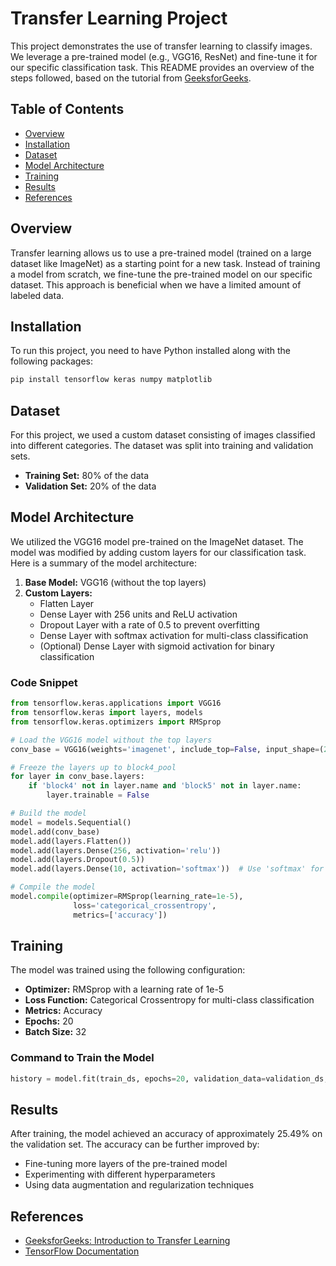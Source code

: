 # Transfer Learning Project

This project demonstrates the use of transfer learning to classify images. We leverage a pre-trained model (e.g., VGG16, ResNet) and fine-tune it for our specific classification task. This README provides an overview of the steps followed, based on the tutorial from [GeeksforGeeks](https://www.geeksforgeeks.org/ml-introduction-to-transfer-learning/).

## Table of Contents

- [Overview](#overview)
- [Installation](#installation)
- [Dataset](#dataset)
- [Model Architecture](#model-architecture)
- [Training](#training)
- [Results](#results)
- [References](#references)

## Overview

Transfer learning allows us to use a pre-trained model (trained on a large dataset like ImageNet) as a starting point for a new task. Instead of training a model from scratch, we fine-tune the pre-trained model on our specific dataset. This approach is beneficial when we have a limited amount of labeled data.

## Installation

To run this project, you need to have Python installed along with the following packages:

```bash
pip install tensorflow keras numpy matplotlib
```

## Dataset

For this project, we used a custom dataset consisting of images classified into different categories. The dataset was split into training and validation sets.

- **Training Set:** 80% of the data
- **Validation Set:** 20% of the data

## Model Architecture

We utilized the VGG16 model pre-trained on the ImageNet dataset. The model was modified by adding custom layers for our classification task. Here is a summary of the model architecture:

1. **Base Model:** VGG16 (without the top layers)
2. **Custom Layers:**
   - Flatten Layer
   - Dense Layer with 256 units and ReLU activation
   - Dropout Layer with a rate of 0.5 to prevent overfitting
   - Dense Layer with softmax activation for multi-class classification
   - (Optional) Dense Layer with sigmoid activation for binary classification

### Code Snippet

```python
from tensorflow.keras.applications import VGG16
from tensorflow.keras import layers, models
from tensorflow.keras.optimizers import RMSprop

# Load the VGG16 model without the top layers
conv_base = VGG16(weights='imagenet', include_top=False, input_shape=(224, 224, 3))

# Freeze the layers up to block4_pool
for layer in conv_base.layers:
    if 'block4' not in layer.name and 'block5' not in layer.name:
        layer.trainable = False

# Build the model
model = models.Sequential()
model.add(conv_base)
model.add(layers.Flatten())
model.add(layers.Dense(256, activation='relu'))
model.add(layers.Dropout(0.5))
model.add(layers.Dense(10, activation='softmax'))  # Use 'softmax' for multi-class classification

# Compile the model
model.compile(optimizer=RMSprop(learning_rate=1e-5),
              loss='categorical_crossentropy',
              metrics=['accuracy'])
```

## Training

The model was trained using the following configuration:

- **Optimizer:** RMSprop with a learning rate of 1e-5
- **Loss Function:** Categorical Crossentropy for multi-class classification
- **Metrics:** Accuracy
- **Epochs:** 20
- **Batch Size:** 32

### Command to Train the Model

```python
history = model.fit(train_ds, epochs=20, validation_data=validation_ds, verbose=2)
```

## Results

After training, the model achieved an accuracy of approximately 25.49% on the validation set. The accuracy can be further improved by:

- Fine-tuning more layers of the pre-trained model
- Experimenting with different hyperparameters
- Using data augmentation and regularization techniques

## References

- [GeeksforGeeks: Introduction to Transfer Learning](https://www.geeksforgeeks.org/ml-introduction-to-transfer-learning/)
- [TensorFlow Documentation](https://www.tensorflow.org/)

